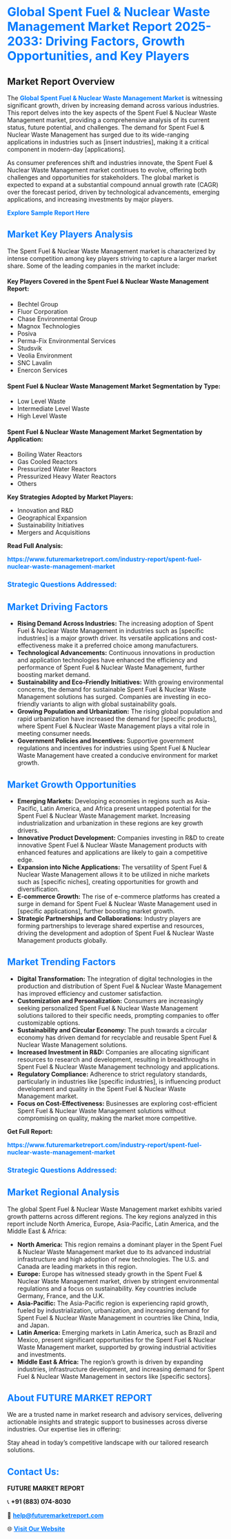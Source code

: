 <h1 style="color: #007BFF;">Global Spent Fuel & Nuclear Waste Management Market Report 2025-2033: Driving Factors, Growth Opportunities, and Key Players</h1>

<section id="overview">
<h2>Market Report Overview</h2>
<p>The <a href="https://www.futuremarketreport.com/industry-report/spent-fuel-nuclear-waste-management-market" style="color: #007BFF; text-decoration: none;"><strong>Global Spent Fuel & Nuclear Waste Management Market</strong></a> is witnessing significant growth, driven by increasing demand across various industries. This report delves into the key aspects of the Spent Fuel & Nuclear Waste Management market, providing a comprehensive analysis of its current status, future potential, and challenges. The demand for Spent Fuel & Nuclear Waste Management has surged due to its wide-ranging applications in industries such as [insert industries], making it a critical component in modern-day [applications].</p>
<p>As consumer preferences shift and industries innovate, the Spent Fuel & Nuclear Waste Management market continues to evolve, offering both challenges and opportunities for stakeholders. The global market is expected to expand at a substantial compound annual growth rate (CAGR) over the forecast period, driven by technological advancements, emerging applications, and increasing investments by major players.</p>
</section>

<section id="overview">
<p><a href="https://www.futuremarketreport.com/request-sample/reportId=62098" style="color: #007BFF; text-decoration: none;"><strong>Explore Sample Report Here</strong></a></p>
</section>

<section id="key-players">
<h2 style="color: #007BFF;">Market Key Players Analysis</h2>
<p>The Spent Fuel & Nuclear Waste Management market is characterized by intense competition among key players striving to capture a larger market share. Some of the leading companies in the market include:</p>
<h4>Key Players Covered in the Spent Fuel & Nuclear Waste Management Report:</h4>
<ul><li>Bechtel Group</li><li>Fluor Corporation</li><li>Chase Environmental Group</li><li>Magnox Technologies</li><li>Posiva</li><li>Perma-Fix Environmental Services</li><li>Studsvik</li><li>Veolia Environment</li><li>SNC Lavalin</li><li>Enercon Services</li></ul>
<h4>Spent Fuel & Nuclear Waste Management Market Segmentation by Type:</h4>
<ul><li>Low Level Waste</li><li>Intermediate Level Waste</li><li>High Level Waste</li></ul>

<h4>Spent Fuel & Nuclear Waste Management Market Segmentation by Application:</h4>
<ul><li>Boiling Water Reactors</li><li>Gas Cooled Reactors</li><li>Pressurized Water Reactors</li><li>Pressurized Heavy Water Reactors</li><li>Others</li></ul>
<p><strong>Key Strategies Adopted by Market Players:</strong></p>
<ul>
<li>Innovation and R&D</li>
<li>Geographical Expansion</li>
<li>Sustainability Initiatives</li>
<li>Mergers and Acquisitions</li>
</ul>
</section>

<section>
<p><strong>Read Full Analysis: </strong></p><a href="https://www.futuremarketreport.com/industry-report/spent-fuel-nuclear-waste-management-market" style="color: #007BFF; text-decoration: none;"><strong>https://www.futuremarketreport.com/industry-report/spent-fuel-nuclear-waste-management-market</strong></a>
<h3 style="color: #007BFF;">Strategic Questions Addressed:</h3>
</section>

<section id="driving-factors">
<h2 style="color: #007BFF;">Market Driving Factors</h2>
<ul>
<li><strong>Rising Demand Across Industries:</strong> The increasing adoption of Spent Fuel & Nuclear Waste Management in industries such as [specific industries] is a major growth driver. Its versatile applications and cost-effectiveness make it a preferred choice among manufacturers.</li>
<li><strong>Technological Advancements:</strong> Continuous innovations in production and application technologies have enhanced the efficiency and performance of Spent Fuel & Nuclear Waste Management, further boosting market demand.</li>
<li><strong>Sustainability and Eco-Friendly Initiatives:</strong> With growing environmental concerns, the demand for sustainable Spent Fuel & Nuclear Waste Management solutions has surged. Companies are investing in eco-friendly variants to align with global sustainability goals.</li>
<li><strong>Growing Population and Urbanization:</strong> The rising global population and rapid urbanization have increased the demand for [specific products], where Spent Fuel & Nuclear Waste Management plays a vital role in meeting consumer needs.</li>
<li><strong>Government Policies and Incentives:</strong> Supportive government regulations and incentives for industries using Spent Fuel & Nuclear Waste Management have created a conducive environment for market growth.</li>
</ul>
</section>

<section id="growth-opportunities">
<h2 style="color: #007BFF;">Market Growth Opportunities</h2>
<ul>
<li><strong>Emerging Markets:</strong> Developing economies in regions such as Asia-Pacific, Latin America, and Africa present untapped potential for the Spent Fuel & Nuclear Waste Management market. Increasing industrialization and urbanization in these regions are key growth drivers.</li>
<li><strong>Innovative Product Development:</strong> Companies investing in R&D to create innovative Spent Fuel & Nuclear Waste Management products with enhanced features and applications are likely to gain a competitive edge.</li>
<li><strong>Expansion into Niche Applications:</strong> The versatility of Spent Fuel & Nuclear Waste Management allows it to be utilized in niche markets such as [specific niches], creating opportunities for growth and diversification.</li>
<li><strong>E-commerce Growth:</strong> The rise of e-commerce platforms has created a surge in demand for Spent Fuel & Nuclear Waste Management used in [specific applications], further boosting market growth.</li>
<li><strong>Strategic Partnerships and Collaborations:</strong> Industry players are forming partnerships to leverage shared expertise and resources, driving the development and adoption of Spent Fuel & Nuclear Waste Management products globally.</li>
</ul>
</section>

<section id="trending-factors">
<h2 style="color: #007BFF;">Market Trending Factors</h2>
<ul>
<li><strong>Digital Transformation:</strong> The integration of digital technologies in the production and distribution of Spent Fuel & Nuclear Waste Management has improved efficiency and customer satisfaction.</li>
<li><strong>Customization and Personalization:</strong> Consumers are increasingly seeking personalized Spent Fuel & Nuclear Waste Management solutions tailored to their specific needs, prompting companies to offer customizable options.</li>
<li><strong>Sustainability and Circular Economy:</strong> The push towards a circular economy has driven demand for recyclable and reusable Spent Fuel & Nuclear Waste Management solutions.</li>
<li><strong>Increased Investment in R&D:</strong> Companies are allocating significant resources to research and development, resulting in breakthroughs in Spent Fuel & Nuclear Waste Management technology and applications.</li>
<li><strong>Regulatory Compliance:</strong> Adherence to strict regulatory standards, particularly in industries like [specific industries], is influencing product development and quality in the Spent Fuel & Nuclear Waste Management market.</li>
<li><strong>Focus on Cost-Effectiveness:</strong> Businesses are exploring cost-efficient Spent Fuel & Nuclear Waste Management solutions without compromising on quality, making the market more competitive.</li>
</ul>
</section>

<section>
<p><strong>Get Full Report: </strong></p><a href="https://www.futuremarketreport.com/industry-report/spent-fuel-nuclear-waste-management-market" style="color: #007BFF; text-decoration: none;"><strong>https://www.futuremarketreport.com/industry-report/spent-fuel-nuclear-waste-management-market</strong></a>
<h3 style="color: #007BFF;">Strategic Questions Addressed:</h3>
</section>


<section id="regional-analysis">
<h2 style="color: #007BFF;">Market Regional Analysis</h2>
<p>The global Spent Fuel & Nuclear Waste Management market exhibits varied growth patterns across different regions. The key regions analyzed in this report include North America, Europe, Asia-Pacific, Latin America, and the Middle East & Africa:</p>
<ul>
<li><strong>North America:</strong> This region remains a dominant player in the Spent Fuel & Nuclear Waste Management market due to its advanced industrial infrastructure and high adoption of new technologies. The U.S. and Canada are leading markets in this region.</li>
<li><strong>Europe:</strong> Europe has witnessed steady growth in the Spent Fuel & Nuclear Waste Management market, driven by stringent environmental regulations and a focus on sustainability. Key countries include Germany, France, and the U.K.</li>
<li><strong>Asia-Pacific:</strong> The Asia-Pacific region is experiencing rapid growth, fueled by industrialization, urbanization, and increasing demand for Spent Fuel & Nuclear Waste Management in countries like China, India, and Japan.</li>
<li><strong>Latin America:</strong> Emerging markets in Latin America, such as Brazil and Mexico, present significant opportunities for the Spent Fuel & Nuclear Waste Management market, supported by growing industrial activities and investments.</li>
<li><strong>Middle East & Africa:</strong> The region’s growth is driven by expanding industries, infrastructure development, and increasing demand for Spent Fuel & Nuclear Waste Management in sectors like [specific sectors].</li>
</ul>
</section>

<footer>
<h2 style="color: #007BFF;">About FUTURE MARKET REPORT</h2>
<p>We are a trusted name in market research and advisory services, delivering actionable insights and strategic support to businesses across diverse industries. Our expertise lies in offering:</p>

<p>Stay ahead in today’s competitive landscape with our tailored research solutions.</p>

<h2 style="color: #007BFF;">Contact Us:</h2>
<p><strong>FUTURE MARKET REPORT</strong></p>
<p>📞 <strong>+91 (883) 074-8030</strong></p>
<p>📧 <strong><a href="mailto:help@futuremarketreport.com" style="color: #007BFF;">help@futuremarketreport.com</a></strong></p>
<p>🌐 <strong><a href="https://www.futuremarketreport.com/" style="color: #007BFF;">Visit Our Website</a></strong></p>
</footer>